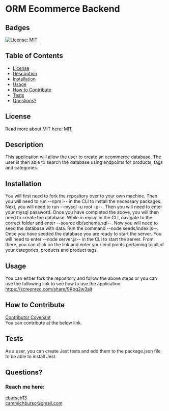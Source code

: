 # ORM Ecommerce Backend
  ## Badges
  [![License: MIT](https://img.shields.io/badge/License-MIT-yellow.svg)](https://opensource.org/licenses/MIT)

  ## Table of Contents
  * [License](#license)
  * [Description](#description)
  * [Installation](#installation)
  * [Usage](#usage)
  * [How to Contribute](#how-to-contribute)
  * [Tests](#tests)
  * [Questions?](#questions)

  ## License
  Read more about MIT here:
  [MIT](https://opensource.org/licenses/MIT)

  ## Description
  This application will allow the user to create an ecommerce database. The user is then able to search   the database using endpoints for products, tags and categories.

  ## Installation
  You will first need to fork the repository over to your own machine. Then you will need to run --npm i-- in the CLI to install the necessary packages. Next, you will need to run --mysql -u root -p--. Then you will need to enter your mysql password. Once you have completed the above, you will then need to create the database. While in mysql in the CLI, navigate to the correct folder and enter --source db/schema.sql--. Now you will need to seed the database with data. Run the command --node seeds/index.js--. Once you have seeded the database you are ready to start the server. You will need to enter --node server.js-- in the CLI to start the server. From there, you can click on the link and enter your end points pertaining to all of your categories, products and product tags.

  ## Usage
  You can either fork the repository and follow the above steps or you can use the following link to see how to use the application.
  https://screenrec.com/share/9Kpq2w3ajt
  
  ## How to Contribute
  [Contributor Covenant](https://www.contributor-covenant.org/)  
  You can contribute at the below link.

  ## Tests
  As a user, you can create Jest tests and add them to the package.json file to be able to install Jest.

  ## Questions?
  ### Reach me here: 
  [cbursch13](https://github.com/cbursch13)  
  cammichbursc@gmail.com